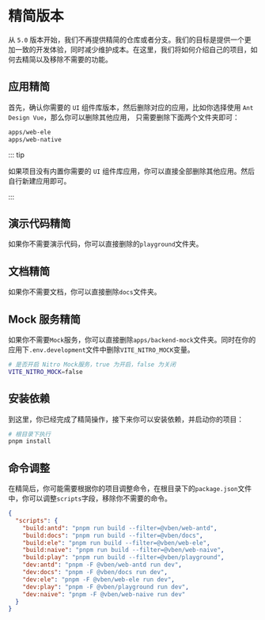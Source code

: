 # 精简版本

从 `5.0` 版本开始，我们不再提供精简的仓库或者分支。我们的目标是提供一个更加一致的开发体验，同时减少维护成本。在这里，我们将如何介绍自己的项目，如何去精简以及移除不需要的功能。

## 应用精简

首先，确认你需要的 `UI` 组件库版本，然后删除对应的应用，比如你选择使用 `Ant Design Vue`，那么你可以删除其他应用， 只需要删除下面两个文件夹即可：

```bash
apps/web-ele
apps/web-native

```

::: tip

如果项目没有内置你需要的 `UI` 组件库应用，你可以直接全部删除其他应用。然后自行新建应用即可。

:::

## 演示代码精简

如果你不需要演示代码，你可以直接删除的`playground`文件夹。

## 文档精简

如果你不需要文档，你可以直接删除`docs`文件夹。

## Mock 服务精简

如果你不需要`Mock`服务，你可以直接删除`apps/backend-mock`文件夹。同时在你的应用下`.env.development`文件中删除`VITE_NITRO_MOCK`变量。

```bash
# 是否开启 Nitro Mock服务，true 为开启，false 为关闭
VITE_NITRO_MOCK=false
```

## 安装依赖

到这里，你已经完成了精简操作，接下来你可以安装依赖，并启动你的项目：

```bash
# 根目录下执行
pnpm install

```

## 命令调整

在精简后，你可能需要根据你的项目调整命令，在根目录下的`package.json`文件中，你可以调整`scripts`字段，移除你不需要的命令。

```json
{
  "scripts": {
    "build:antd": "pnpm run build --filter=@vben/web-antd",
    "build:docs": "pnpm run build --filter=@vben/docs",
    "build:ele": "pnpm run build --filter=@vben/web-ele",
    "build:naive": "pnpm run build --filter=@vben/web-naive",
    "build:play": "pnpm run build --filter=@vben/playground",
    "dev:antd": "pnpm -F @vben/web-antd run dev",
    "dev:docs": "pnpm -F @vben/docs run dev",
    "dev:ele": "pnpm -F @vben/web-ele run dev",
    "dev:play": "pnpm -F @vben/playground run dev",
    "dev:naive": "pnpm -F @vben/web-naive run dev"
  }
}
```
